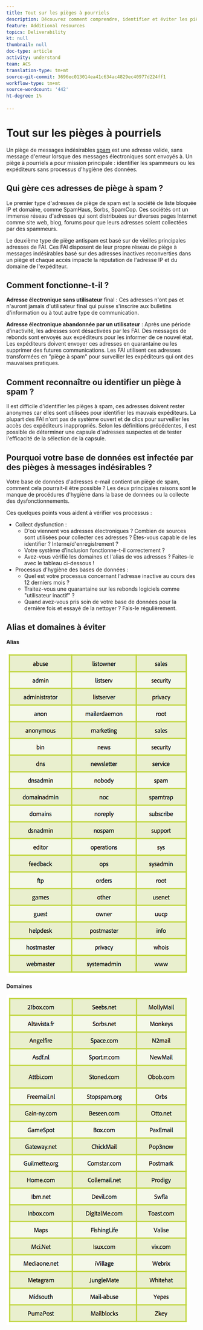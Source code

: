 ```yaml
---
title: Tout sur les pièges à pourriels
description: Découvrez comment comprendre, identifier et éviter les pièges à spam lors de la gestion de la délivrabilité.
feature: Additional resources
topics: Deliverability
kt: null
thumbnail: null
doc-type: article
activity: understand
team: ACS
translation-type: tm+mt
source-git-commit: 3696ec013014ea41c634ac4829ec40977d224ff1
workflow-type: tm+mt
source-wordcount: '442'
ht-degree: 1%

---
```



# Tout sur les pièges à pourriels

Un piège de messages indésirables [spam](/help/metrics/spam-traps.md) est une adresse valide, sans message d&#39;erreur lorsque des messages électroniques sont envoyés à. Un piège à pourriels a pour mission principale : identifier les spammeurs ou les expéditeurs sans processus d&#39;hygiène des données.

## Qui gère ces adresses de piège à spam ?

Le premier type d&#39;adresses de piège de spam est la société de liste bloquée IP et domaine, comme SpamHaus, Sorbs, SpamCop. Ces sociétés ont un immense réseau d&#39;adresses qui sont distribuées sur diverses pages Internet comme site web, blog, forums pour que leurs adresses soient collectées par des spammeurs.

Le deuxième type de piège antispam est basé sur de vieilles principales adresses de FAI. Ces FAI disposent de leur propre réseau de piège à messages indésirables basé sur des adresses inactives reconverties dans un piège et chaque accès impacte la réputation de l&#39;adresse IP et du domaine de l&#39;expéditeur.

## Comment fonctionne-t-il ?

**Adresse électronique sans utilisateur** final : Ces adresses n&#39;ont pas et n&#39;auront jamais d&#39;utilisateur final qui puisse s&#39;inscrire aux bulletins d&#39;information ou à tout autre type de communication.

**Adresse électronique abandonnée par un utilisateur** : Après une période d’inactivité, les adresses sont désactivées par les FAI. Des messages de rebonds sont envoyés aux expéditeurs pour les informer de ce nouvel état. Les expéditeurs doivent envoyer ces adresses en quarantaine ou les supprimer des futures communications. Les FAI utilisent ces adresses transformées en &quot;piège à spam&quot; pour surveiller les expéditeurs qui ont des mauvaises pratiques.

## Comment reconnaître ou identifier un piège à spam ?

Il est difficile d&#39;identifier les pièges à spam, ces adresses doivent rester anonymes car elles sont utilisées pour identifier les mauvais expéditeurs. La plupart des FAI n&#39;ont pas de système ouvert et de clics pour surveiller les accès des expéditeurs inappropriés. Selon les définitions précédentes, il est possible de déterminer une capsule d&#39;adresses suspectes et de tester l&#39;efficacité de la sélection de la capsule.

## Pourquoi votre base de données est infectée par des pièges à messages indésirables ?

Votre base de données d&#39;adresses e-mail contient un piège de spam, comment cela pourrait-il être possible ? Les deux principales raisons sont le manque de procédures d&#39;hygiène dans la base de données ou la collecte des dysfonctionnements.

Ces quelques points vous aident à vérifier vos processus :

* Collect dysfunction :
   * D&#39;où viennent vos adresses électroniques ? Combien de sources sont utilisées pour collecter ces adresses ? Êtes-vous capable de les identifier ? Interne/d&#39;enregistrement ?
   * Votre système d’inclusion fonctionne-t-il correctement ?
   * Avez-vous vérifié les domaines et l&#39;alias de vos adresses ? Faites-le avec le tableau ci-dessous !
* Processus d&#39;hygiène des bases de données :
   * Quel est votre processus concernant l&#39;adresse inactive au cours des 12 derniers mois ?
   * Traitez-vous une quarantaine sur les rebonds logiciels comme &quot;utilisateur inactif&quot; ?
   * Quand avez-vous pris soin de votre base de données pour la dernière fois et essayé de la nettoyer ? Fais-le régulièrement.

## Alias et domaines à éviter

**Alias**

![](../../help/assets/aliases.png)

**Domaines**

![](../../help/assets/domains.png)